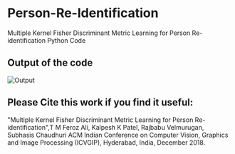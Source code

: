 # Person-Re-Identification
Multiple Kernel Fisher Discriminant Metric Learning for Person Re-identification Python Code

## Output of the code

![Output](../master/Output/person_reid_228b.png)


## Please Cite this work if you find it useful:
"Multiple Kernel Fisher Discriminant Metric Learning for Person Re-identification",T M Feroz Ali, Kalpesh K Patel, Rajbabu Velmurugan, Subhasis Chaudhuri
ACM Indian Conference on Computer Vision, Graphics and Image Processing (ICVGIP), Hyderabad, India, December 2018.  
